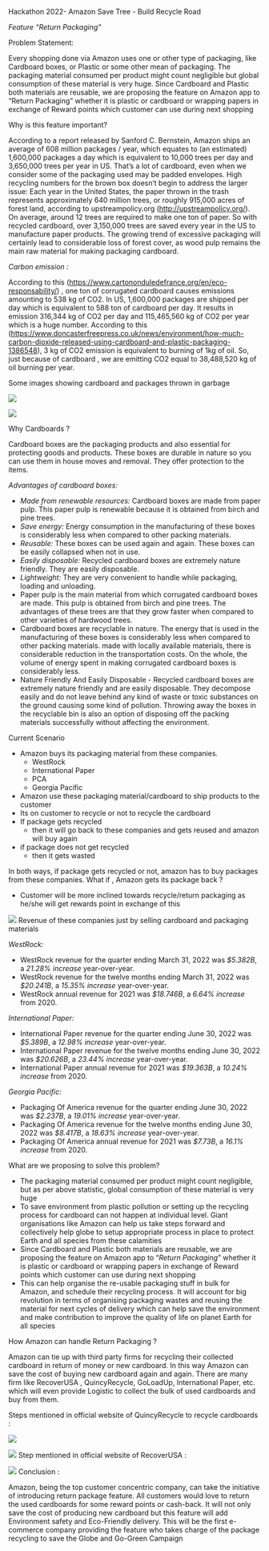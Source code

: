 Hackathon 2022- Amazon Save Tree - Build Recycle Road

*Feature “Return Packaging”*

Problem Statement:

Every shopping done via Amazon uses one or other type of packaging, like Cardboard boxes, or Plastic or some other mean of packaging. The packaging material consumed per product might count negligible but global consumption of these material is very huge. Since Cardboard and Plastic both materials are reusable, we are proposing the feature on Amazon app to “Return Packaging” whether it is plastic or cardboard or wrapping papers in exchange of Reward points which customer can use during next shopping

Why is this feature important?

According to a report released by Sanford C. Bernstein, Amazon ships an average of 608 million packages / year, which equates to (an estimated) 1,600,000 packages a day which is equivalent to 10,000 trees per day and 3,650,000 trees per year in US. That’s a lot of cardboard, even when we consider some of the packaging used may be padded envelopes. High recycling numbers for the brown box doesn’t begin to address the larger issue: Each year in the United States, the paper thrown in the trash represents approximately 640 million trees, or roughly 915,000 acres of forest land, according to upstreampolicy.org (http://upstreampolicy.org/). 
On average, around 12 trees are required to make one ton of paper. So with recycled cardboard, over 3,150,000 trees are saved every year in the US to manufacture paper products. The growing trend of excessive packaging will certainly lead to considerable loss of forest cover, as wood pulp remains the main raw material for making packaging cardboard.

*Carbon emission :*

According to this (https://www.cartononduledefrance.org/en/eco-responsability/) , one ton of corrugated cardboard causes emissions amounting to 538 kg of CO2. In US, 1,600,000 packages are shipped per day which is equivalent to 588 ton of cardboard per day. It results in emission 316,344 kg of CO2 per day and 115,465,560 kg of CO2 per year which is a huge number. According to this (https://www.doncasterfreepress.co.uk/news/environment/how-much-carbon-dioxide-released-using-cardboard-and-plastic-packaging-1386548), 3 kg of CO2 emission is equivalent to burning of 1kg of oil. So, just because of cardboard , we are emitting CO2 equal to 38,488,520 kg of oil burning per year.

Some images showing cardboard and packages thrown in garbage 

![](/public/img/giant_pile.webp)

![](/public/img/22110619-standard.jpg)

Why Cardboards ?


Cardboard boxes are the packaging products and also essential for protecting goods and products. These boxes are durable in nature so you can use them in house moves and removal. They offer protection to the items.

*Advantages of cardboard boxes:*

* *Made from renewable resources:* Cardboard boxes are made from paper pulp. This paper pulp is renewable because it is obtained from birch and pine trees.
* *Save energy:* Energy consumption in the manufacturing of these boxes is considerably less when compared to other packing materials.
* *Reusable:* These boxes can be used again and again. These boxes can be easily collapsed when not in use.
* *Easily disposable:* Recycled cardboard boxes are extremely nature friendly. They are easily disposable.
* *Lightweight:* They are very convenient to handle while packaging, loading and unloading.
* Paper pulp is the main material from which corrugated cardboard boxes are made. This pulp is obtained from birch and pine trees. The advantages of these trees are that they grow faster when compared to other varieties of hardwood trees.
* Cardboard boxes are recyclable in nature. The energy that is used in the manufacturing of these boxes is considerably less when compared to other packing materials. made with locally available materials, there is considerable reduction in the transportation costs. On the whole, the volume of energy spent in making corrugated cardboard boxes is considerably less.
*  Nature Friendly And Easily Disposable - Recycled cardboard boxes are extremely nature friendly and are easily disposable. They decompose easily and do not leave behind any kind of waste or toxic substances on the ground causing some kind of pollution. Throwing away the boxes in the recyclable bin is also an option of disposing off the packing materials successfully without affecting the environment.

Current Scenario 

* Amazon buys its packaging material from these companies.
    * WestRock
    * International Paper
    * PCA
    * Georgia Pacific
* Amazon use these packaging material/cardboard to ship products to the customer 
* Its on customer to recycle or not to recycle the cardboard
* If package gets recycled 
    * then it will go back to these companies and gets reused and amazon will buy again 
* if package does not get recycled 
    * then it gets wasted 

In both ways, if package gets recycled or not, amazon has to buy packages from these companies. What if , Amazon gets its package back ?

* Customer will be more inclined towards recycle/return packaging as he/she will get rewards point in exchange of this 

![](/public/img/Screenshot45.png)
Revenue of these companies just by selling cardboard and packaging materials

*WestRock:*

* WestRock revenue for the quarter ending March 31, 2022 was *$5.382B*, a *21.28% increase* year-over-year.
* WestRock revenue for the twelve months ending March 31, 2022 was *$20.241B*, a *15.35% increase* year-over-year.
* WestRock annual revenue for 2021 was *$18.746B*, a *6.64% increase* from 2020.

*International Paper:*

* International Paper revenue for the quarter ending June 30, 2022 was *$5.389B*, a *12.98% increase* year-over-year.
* International Paper revenue for the twelve months ending June 30, 2022 was *$20.626B*, a *23.44% increase* year-over-year.
* International Paper annual revenue for 2021 was *$19.363B*, a *10.24% increase* from 2020.

*Georgia Pacific:*

* Packaging Of America revenue for the quarter ending June 30, 2022 was *$2.237B*, a *19.01% increase* year-over-year.
* Packaging Of America revenue for the twelve months ending June 30, 2022 was *$8.417B*, a *18.63% increase* year-over-year.
* Packaging Of America annual revenue for 2021 was *$7.73B*, a *16.1% increase* from 2020.



What  are we proposing to solve this problem?

* The packaging material consumed per product might count negligible, but as per above statistic, global consumption of these material is very huge
* To save environment from plastic pollution or setting up the recycling process for cardboard can not happen at individual level. Giant organisations like Amazon can help us take steps forward and collectively help globe to setup appropriate process in place to protect Earth and all species from these calamities
* Since Cardboard and Plastic both materials are reusable, we are proposing the feature on Amazon app to “*Return Packaging*” whether it is plastic or cardboard or wrapping papers in exchange of Reward points which customer can use during next shopping
* This can help organise the re-usable packaging stuff in bulk for Amazon, and schedule their recycling process. It will account for big revolution in terms of organising packaging wastes and reusing the material for next cycles of delivery which can help save the environment and make contribution to improve the quality of life on planet Earth for all species

How Amazon can handle Return Packaging ?

Amazon can tie up with third party firms for recycling their collected cardboard in return of money or new cardboard. In this way Amazon can save the cost of buying new cardboard again and again. There are many firm like RecoverUSA , QuincyRecycle, GoLoadUp, International Paper, etc. which will even provide Logistic to collect the bulk of used cardboards and buy from them. 

Steps mentioned in official website of QuincyRecycle  to recycle cardboards :


![](/public/img/Screenshot11.png)


![](/public/img/Screenshot20.png)
Step mentioned in official website of RecoverUSA :


![](/public/img/Screenshot05.png)
Conclusion :

Amazon, being the top customer concentric company, can take the initiative of introducing return package feature. All customers would love to return the used cardboards for some reward points or cash-back. It will not only save the cost of producing new cardboard but this feature will add Environment safety and Eco-Friendly delivery. This will be the first e-commerce company providing the feature who takes charge of the package recycling to save the Globe and Go-Green Campaign
